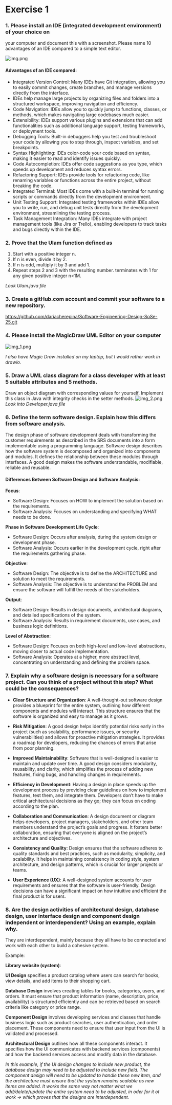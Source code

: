 # Exercise 1
### 1. Please install an IDE (integrated development environment) of your choice on
   your computer and document this with a screenshot. Please name 10 advantages
   of an IDE compared to a simple text editor.

![img.png](img.png)
#### Advantages of an IDE compared:
   - Integrated Version Control: Many IDEs have Git integration, allowing you to easily commit changes, create branches, and manage versions directly from the interface.
   - IDEs help manage large projects by organizing files and folders into a structured workspace, improving navigation and efficiency.
   - Code Navigation: IDEs allow you to quickly jump to functions, classes, or methods, which makes navigating large codebases much easier.
   - Extensibility: IDEs support various plugins and extensions that can add functionalities such as additional language support, testing frameworks, or deployment tools.
   - Debugging Tools: Built-in debuggers help you test and troubleshoot your code by allowing you to step through, inspect variables, and set breakpoints.
   - Syntax Highlighting: IDEs color-code your code based on syntax, making it easier to read and identify issues quickly.
   - Code Autocompletion: IDEs offer code suggestions as you type, which speeds up development and reduces syntax errors.
   - Refactoring Support: IDEs provide tools for refactoring code, like renaming variables or functions across the entire project, without breaking the code.
   - Integrated Terminal: Most IDEs come with a built-in terminal for running scripts or commands directly from the development environment.
   - Unit Testing Support: Integrated testing frameworks within IDEs allow you to write, run, and debug unit tests directly from the development environment, streamlining the testing process.
   - Task Management Integration: Many IDEs integrate with project management tools (like Jira or Trello), enabling developers to track tasks and bugs directly within the IDE.
### 2. Prove that the Ulam function defined as
1. Start with a positive integer n.
2. If n is even, divide it by 2.
3. If n is odd, multiply it by 3 and add 1.
4. Repeat steps 2 and 3 with the resulting number.
   terminates with 1 for any given positive integer n<1M.

*Look Ulam.java file*

### 3. Create a gitHub.com account and commit your software to a new repository.
https://github.com/dariacherepina/Software-Engineering-Design-SoSe-25.git

### 4. Please install the MagicDraw UML Editor on your computer 

![img_1.png](img_1.png)

*I also have Magic Draw installed on my laptop, but I would rather work in drawio.*

### 5. Draw a UML class diagram for a class developer with at least 5 suitable attributes and 5 methods. 
Draw an object diagram with corresponding values for yourself. Implement this class in Java with integrity checks in the setter methods.
![img_2.png](img_2.png)
*Look into Developer.java file* 

### 6. Define the term software design. Explain how this differs from software analysis. 
The design phase of software development deals with transforming the customer requirements as described in the SRS documents into a form implementable using a programming language.
Software design describes how the software system is decomposed and organized into components and modules. It defines the relationship between these modules through interfaces. A good design makes the software understandable, modifiable, reliable and reusable.

#### Differences Between Software Design and Software Analysis:
**Focus**:
- Software Design: Focuses on HOW to implement the solution based on the requirements.
- Software Analysis: Focuses on understanding and specifying WHAT needs to be done.

**Phase in Software Development Life Cycle**:
- Software Design: Occurs after analysis, during the system design or development phase.
- Software Analysis: Occurs earlier in the development cycle, right after the requirements gathering phase.

**Objective**:
- Software Design: The objective is to define the ARCHITECTURE and solution to meet the requirements.
- Software Analysis: The objective is to understand the PROBLEM and ensure the software will fulfill the needs of the stakeholders.

**Output**:
- Software Design: Results in design documents, architectural diagrams, and detailed specifications of the system.
- Software Analysis: Results in requirement documents, use cases, and business logic definitions.

**Level of Abstraction**:
- Software Design: Focuses on both high-level and low-level abstractions, moving closer to actual code implementation.
- Software Analysis: Operates at a higher, more abstract level, concentrating on understanding and defining the problem space.
### 7. Explain why a software design is necessary for a software project. Can you think of a project without this step? What could be the consequences? 
- **Clear Structure and Organization**: A well-thought-out software design provides a blueprint for the entire system, outlining how different components and modules will interact. This structure ensures that the software is organized and easy to manage as it grows.


- **Risk Mitigation**: A good design helps identify potential risks early in the project (such as scalability, performance issues, or security vulnerabilities) and allows for proactive mitigation strategies. It provides a roadmap for developers, reducing the chances of errors that arise from poor planning.


- **Improved Maintainability**: Software that is well-designed is easier to maintain and update over time. A good design considers modularity, reusability, and clarity, which simplifies the process of adding new features, fixing bugs, and handling changes in requirements.


- **Efficiency in Development**: Having a design in place speeds up the development process by providing clear guidelines on how to implement features, test them, and integrate them. Developers don’t have to make critical architectural decisions as they go; they can focus on coding according to the plan.


- **Collaboration and Communication**: A design document or diagram helps developers, project managers, stakeholders, and other team members understand the project’s goals and progress. It fosters better collaboration, ensuring that everyone is aligned on the project’s architecture and objectives.

- **Consistency and Quality**: Design ensures that the software adheres to quality standards and best practices, such as modularity, simplicity, and scalability. It helps in maintaining consistency in coding style, system architecture, and design patterns, which is crucial for larger projects or teams.


- **User Experience (UX)**: A well-designed system accounts for user requirements and ensures that the software is user-friendly. Design decisions can have a significant impact on how intuitive and efficient the final product is for users.


### 8. Are the design activities of architectural design, database design, user interface design and component design independent or interdependent? Using an example, explain why. 


They are interdependent, mainly because they all have to be connected and work with each other to build a cohesive system.

Example:

**Library website (system)**:

**UI Design** specifies a product catalog where users can search for books, view details, and add items to their shopping cart.

**Database Design** involves creating tables for books, categories, users, and orders. It must ensure that product information (name, description, price, availability) is structured efficiently and can be retrieved based on search criteria like category or price range.

**Component Design** involves developing services and classes that handle business logic such as product searches, user authentication, and order placement. These components need to ensure that user input from the UI is validated and processed.

**Architectural Design** outlines how all these components interact. It specifies how the UI communicates with backend services (components) and how the backend services access and modify data in the database.

*In this example, if the UI design changes to include new product, the database design may need to be adjusted to include new field. The component design will need to be updated to handle these new item, and the architecture must ensure that the system remains scalable as new items are added.
It works the same way not matter what we add/delete/update the entire system need to be adjusted, in oder for it ot work -> which proves that the designs are interdependent.*